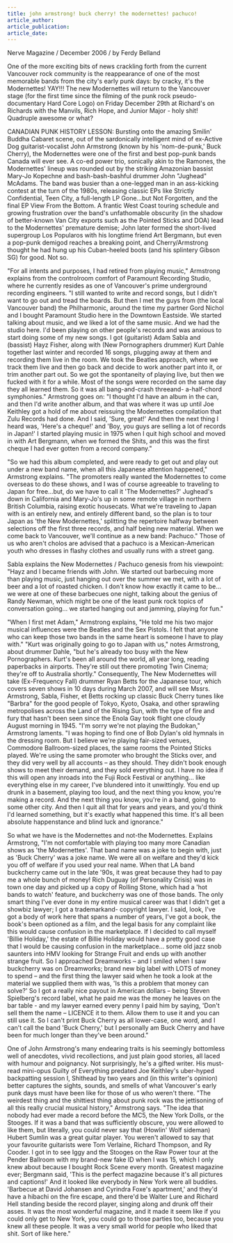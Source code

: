 ```yaml
---
title: john armstrong! buck cherry! the modernettes! pachuco!
article_author:
article_publication:
article_date:
---
```

Nerve Magazine / December 2006 / by Ferdy Belland  
  
One of the more exciting bits of news crackling forth from the current Vancouver rock community is the reappearance of one of the most memorable bands from the city's early punk days: by cracky, it's the Modernettes! YAY!!! The new Modernettes will return to the Vancouver stage (for the first time since the filming of the punk rock pseudo-documentary Hard Core Logo) on Friday December 29th at Richard's on Richards with the Manvils, Rich Hope, and Junior Major - holy shit! Quadruple awesome or what?  
  
CANADIAN PUNK HISTORY LESSON: Bursting onto the amazing Smilin' Buddha Cabaret scene, out of the sardonically intelligent mind of ex-Active Dog guitarist-vocalist John Armstrong (known by his 'nom-de-punk,' Buck Cherry), the Modernettes were one of the first and best pop-punk bands Canada will ever see. A co-ed power trio, sonically akin to the Ramones, the Modernettes' lineup was rounded out by the striking Amazonian bassist Mary-Jo Kopechne and bash-bash-bashful drummer John "Jughead" McAdams. The band was busier than a one-legged man in an ass-kicking contest at the turn of the 1980s, releasing classic EPs like Strictly Confidential, Teen City, a full-length LP Gone...but Not Forgotten, and the final EP View From the Bottom. A frantic West Coast touring schedule and growing frustration over the band's unfathomable obscurity (in the shadow of better-known Van City exports such as the Pointed Sticks and DOA) lead to the Modernettes' premature demise; John later formed the short-lived supergroup Los Popularos with his longtime friend Art Bergmann, but even a pop-punk demigod reaches a breaking point, and Cherry/Armstrong thought he had hung up his Cuban-heeled boots (and his splintery Gibson SG) for good. Not so.  
  
"For all intents and purposes, I had retired from playing music," Armstrong explains from the controlroom comfort of Paramount Recording Studio, where he currently resides as one of Vancouver's prime underground recording engineers. "I still wanted to write and record songs, but I didn't want to go out and tread the boards. But then I met the guys from (the local Vancouver band) the Philharmonic, around the time my partner Gord Nichol and I bought Paramount Studio here in the Downtown Eastside. We started talking about music, and we liked a lot of the same music. And we had the studio here. I'd been playing on other people's records and was anxious to start doing some of my new songs. I got (guitarist) Adam Sabla and (bassist) Hayz Fisher, along with (New Pornographers drummer) Kurt Dahle together last winter and recorded 16 songs, plugging away at them and recording them live in the room. We took the Beatles approach, where we track them live and then go back and decide to work another part into it, or trim another part out. So we got the spontaneity of playing live, but then we fucked with it for a while. Most of the songs were recorded on the same day they all learned them. So it was all bang-and-crash threeand- a-half-chord symphonies." Armstrong goes on: "I thought I'd have an album in the can, and then I'd write another album, and that was where it was up until Joe Keithley got a hold of me about reissuing the Modernettes compilation that Zulu Records had done. And I said, 'Sure, great!' And then the next thing I heard was, 'Here's a cheque!' and 'Boy, you guys are selling a lot of records in Japan!' I started playing music in 1975 when I quit high school and moved in with Art Bergmann, when we formed the Shits, and this was the first cheque I had ever gotten from a record company."  
  
"So we had this album completed, and were ready to get out and play out under a new band name, when all this Japanese attention happened," Armstrong explains. "The promoters really wanted the Modernettes to come overseas to do these shows, and I was of course agreeable to traveling to Japan for free&hellip;but, do we have to call it 'The Modernettes?' Jughead's down in California and Mary-Jo's up in some remote village in northern British Columbia, raising exotic housecats. What we're traveling to Japan with is an entirely new, and entirely different band, so the plan is to tour Japan as 'the New Modernettes,' splitting the repertoire halfway between selections off the first three records, and half being new material. When we come back to Vancouver, we'll continue as a new band: Pachuco." Those of us who aren't cholos are advised that a pachuco is a Mexican-American youth who dresses in flashy clothes and usually runs with a street gang.  
  
Sabla explains the New Modernettes / Pachuco genesis from his viewpoint: "Hayz and I became friends with John. We started out barbecuing more than playing music, just hanging out over the summer we met, with a lot of beer and a lot of roasted chicken. I don't know how exactly it came to be&hellip; we were at one of these barbecues one night, talking about the genius of Randy Newman, which might be one of the least punk rock topics of conversation going&hellip; we started hanging out and jamming, playing for fun."  
  
"When I first met Adam," Armstrong explains, "He told me his two major musical influences were the Beatles and the Sex Pistols. I felt that anyone who can keep those two bands in the same heart is someone I have to play with." "Kurt was originally going to go to Japan with us," notes Armstrong, about drummer Dahle, "but he's already too busy with the New Pornographers. Kurt's been all around the world, all year long, reading paperbacks in airports. They're still out there promoting Twin Cinema; they're off to Australia shortly." Consequently, The New Modernettes will take (Ex-Frequency Fall) drummer Ryan Betts for the Japanese tour, which covers seven shows in 10 days during March 2007, and will see Mssrs. Armstrong, Sabla, Fisher, et Betts rocking up classic Buck Cherry tunes like "Barbra" for the good people of Tokyo, Kyoto, Osaka, and other sprawling metropolises across the Land of the Rising Sun, with the type of fire and fury that hasn't been seen since the Enola Gay took flight one cloudy August morning in 1945. "I'm sorry we're not playing the Budokan," Armstrong laments. "I was hoping to find one of Bob Dylan's old hymnals in the dressing room. But I believe we're playing fair-sized venues, Commodore Ballroom-sized places, the same rooms the Pointed Sticks played. We're using the same promoter who brought the Sticks over, and they did very well by all accounts &ndash; as they should. They didn't book enough shows to meet their demand, and they sold everything out. I have no idea if this will open any inroads into the Fuji Rock Festival or anything&hellip; like everything else in my career, I've blundered into it unwittingly. You end up drunk in a basement, playing too loud, and the next thing you know, you're making a record. And the next thing you know, you're in a band, going to some other city. And then I quit all that for years and years, and you'd think I'd learned something, but it's exactly what happened this time. It's all been absolute happenstance and blind luck and ignorance."  
  
So what we have is the Modernettes and not-the Modernettes. Explains Armstrong, "I'm not comfortable with playing too many more Canadian shows as 'the Modernettes'. That band name was a joke to begin with, just as 'Buck Cherry' was a joke name. We were all on welfare and they'd kick you off of welfare if you used your real name. When that LA band buckcherry came out in the late '90s, it was great because they had to pay me a whole bunch of money! Rich Duguay (of Personality Crisis) was in town one day and picked up a copy of Rolling Stone, which had a 'hot bands to watch' feature, and buckcherry was one of those bands. The only smart thing I've ever done in my entire musical career was that I didn't get a showbiz lawyer; I got a trademarkand- copyright lawyer. I said, look, I've got a body of work here that spans a number of years, I've got a book, the book's been optioned as a film, and the legal basis for any complaint like this would cause confusion in the marketplace. If I decided to call myself 'Billie Holiday,' the estate of Billie Holiday would have a pretty good case that I would be causing confusion in the marketplace&hellip; some old jazz snob saunters into HMV looking for Strange Fruit and ends up with another strange fruit. So I approached Dreamworks &ndash; and I smiled when I saw buckcherry was on Dreamworks; brand new big label with LOTS of money to spend &ndash; and the first thing the lawyer said when he took a look at the material we supplied them with was, 'Is this a problem that money can solve?' So I got a really nice payout in American dollars &ndash; being Steven Spielberg's record label, what he paid me was the money he leaves on the bar table - and my lawyer earned every penny I paid him by saying, 'Don't sell them the name &ndash; LICENCE it to them. Allow them to use it and you can still use it. So I can't print Buck Cherry as all lower-case, one word, and I can't call the band 'Buck Cherry,' but I personally am Buck Cherry and have been for much longer than they've been around."  
  
One of John Armstrong's many endearing traits is his seemingly bottomless well of anecdotes, vivid recollections, and just plain good stories, all laced with humour and poignancy. Not surprisingly, he's a gifted writer. His must-read mini-opus Guilty of Everything predated Joe Keithley's uber-hyped backpatting session I, Shithead by two years and (in this writer's opinion) better captures the sights, sounds, and smells of what Vancouver's early punk days must have been like for those of us who weren't there. "The weirdest thing and the shittiest thing about punk rock was the jettisoning of all this really crucial musical history," Armstrong says. "The idea that nobody had ever made a record before the MC5, the New York Dolls, or the Stooges. If it was a band that was sufficiently obscure, you were allowed to like them, but literally, you could never say that (Howlin' Wolf sideman) Hubert Sumlin was a great guitar player. You weren't allowed to say that your favourite guitarists were Tom Verlaine, Richard Thompson, and Ry Cooder. I got in to see Iggy and the Stooges on the Raw Power tour at the Pender Ballroom with my brand-new fake ID when I was 15, which I only knew about because I bought Rock Scene every month. Greatest magazine ever; Bergmann said, 'This is the perfect magazine because it's all pictures and captions!' And it looked like everybody in New York were all buddies. 'Barbecue at David Johansen and Cyrindra Foxe's apartment,' and they'd have a hibachi on the fire escape, and there'd be Walter Lure and Richard Hell standing beside the record player, singing along and drunk off their asses. It was the most wonderful magazine, and it made it seem like if you could only get to New York, you could go to those parties too, because you knew all these people. It was a very small world for people who liked that shit. Sort of like here."  
